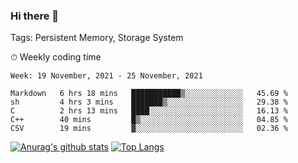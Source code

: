 ### Hi there 👋

Tags: Persistent Memory, Storage System

<!--

[![Anurag's github stats](https://github-readme-stats.vercel.app/api?username=wwyf)](https://github.com/anuraghazra/github-readme-stats)

[![Anurag's github stats](https://github-readme-stats.vercel.app/api?username=wwyf&count_private=true)](https://github.com/anuraghazra/github-readme-stats)


[![Top Langs](https://github-readme-stats.vercel.app/api/top-langs/?username=wwyf&count_private=true&&hide=jupyter%20notebook,html)](https://github.com/anuraghazra/github-readme-stats)



-->


⏱ Weekly coding time

<!--START_SECTION:waka-->
```text
Week: 19 November, 2021 - 25 November, 2021

Markdown   6 hrs 18 mins   ███████████▒░░░░░░░░░░░░░   45.69 % 
sh         4 hrs 3 mins    ███████▒░░░░░░░░░░░░░░░░░   29.38 % 
C          2 hrs 13 mins   ████░░░░░░░░░░░░░░░░░░░░░   16.13 % 
C++        40 mins         █▒░░░░░░░░░░░░░░░░░░░░░░░   04.85 % 
CSV        19 mins         ▓░░░░░░░░░░░░░░░░░░░░░░░░   02.36 % 
```
<!--END_SECTION:waka-->



[![Anurag's github stats](https://github-readme-stats.vercel.app/api?username=wwyf&count_private=true&show_icons=true&hide_border=true)](https://github.com/anuraghazra/github-readme-stats) [![Top Langs](https://github-readme-stats.vercel.app/api/top-langs/?username=wwyf&count_private=true&hide=jupyter%20notebook,html,OpenEdge%20ABL&langs_count=10&layout=compact&hide_border=true)](https://github.com/anuraghazra/github-readme-stats)

<!--

[![willianrod's wakatime stats](https://github-readme-stats.vercel.app/api/wakatime?username=wwyf)](https://github.com/anuraghazra/github-readme-stats)


-->
